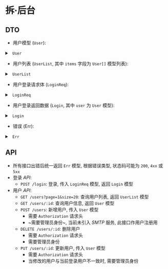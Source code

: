 # 拆·后台

## DTO

- 用户模型 (`User`):

<details>
<summary><code> User </code></summary>

```json
{
	"id": "user-id",
	"name": "User Name",
	"email": "username@email.com",
	"password": "unhashed",
	"avatar": "https://url/to/img"
}
```

> - `id`: 用户ID, 由用户输入, 满足 `/^[a-zA-Z]+([_-][a-zA-Z0-9]+)*$/`
> - `name`: 用户名, 由用户输入, 基本可用任意字符
> - `email`: 邮箱, 可代替用户ID作登录用, 引入 *SMTP* 后也可作为找回
> - `password`: 用户密码, 为原始密码经 *MD5* 并 *Base64* 编码后得到

</details>

- 用户列表 (`UserList`, 其中 `items` 字段为 `User[]` 模型列表):

<details>
<summary><code> UserList </code></summary>

```json
{
	"total": 50,
	"page": 1,
	"size": 20,
	"items": []
}
```

> - `total`: 数据库中的用户总数
> - `page`: 当前返回的数据分页
> - `size`: 当前的分页大小
> - `items`: 用户数据列表

</details>

- 用户登录请求体 (`LoginReq`):

<details>
<summary><code> LoginReq </code></summary>

```json
{
	"username": "user-id",
	"password": "unhashed"
}
```

> - `username`: 可以为用户ID或用户邮箱, 当包含 `@` 字符时, 作为邮箱处理
> - `password`: 用户密码, `base64(md5(passwd))`

</details>

- 用户登录返回数据 (`Login`, 其中 `user` 为 `User` 模型):

<details>
<summary><code> Login </code></summary>

```json
{
	"user": {},
	"token": "header.payload.signature"
}
```

> - `user`: 用户模型
> - `token`: *JWT* 字符串, 在前端请求的任意接口中 (或仅在需要身份验证的接口中), 均增加 `Authorization: "Bearer header.payload.signature"` 请求头

</details>

- 错误 (Err):

<details>
<summary><code> Err </code></summary>

```json
{
	"err": "SYS-10000001",
	"msg": "系统内部错误"
}
```

> - `err` (原 `code`): 只要返回的 *JSON* 中包含此字段, 说明接口处理错误
> - `msg`: 当发生错误时, 一并返回错误描述信息. 一般可将 `err: msg` 展示为 *Toast*

</details>

## API

- 所有接口出错后统一返回 `Err` 模型, 根据错误类型, 状态码可能为 `200`, `4xx` 或 `5xx`
- 登录 *API*:
	- `POST /login`: 登录, 传入 `LoginReq` 模型, 返回 `Login` 模型
- 用户 *API*:
	- `GET /users?page=1&size=20`: 查询用户列表, 返回 `UserList` 模型
	- `GET /users/:id`: 查询用户信息, 返回 `User` 模型
	- `POST /users`: 新增用户, 传入 `User` 模型
		- 需要 `Authorization` 请求头
		- ~需要管理员身份~, 当前未引入 *SMTP* 服务, 此接口作用户注册用
	- `DELETE /users/:id`: 删除用户
		- 需要 `Authorization` 请求头
		- 需要管理员身份
	- `PUT /users/:id`: 更新用户, 传入 `User` 模型
		- 需要 `Authorization` 请求头
		- 当修改的用户与当前登录用户不一致时, 需要管理员身份
